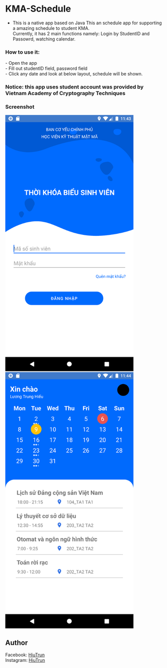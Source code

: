 # KMA-Schedule
* This is a native app based on Java
This an schedule app for supporting a amazing schedule to student KMA. </br>
Currently, it has 2 main functions namely: Login by StudentID and Passowrd, watching calendar.

<h3> How to use it: </h3>
- Open the app </br>
- Fill out studentID field, password field</br>
- Click any date and look at below layout, schedule will be shown.</br>

<h3> Notice: this app uses student account was provided by Vietnam Academy of Cryptography Techniques </h3>

<h3> Screenshot </h3>

<div>
<img src="Screenshot/LoginActivity.png" alt="Login Activity" width="405px" height="auto">
<img src="Screenshot/CalendarActivity.png" alt="Calendar Activity" width="405px" height="auto">
</div>

## Author
Facebook: [HiuTrun](https://www.facebook.com/hiutrun0x0/) <br>
Instagram: [HiuTrun](https://www.instagram.com/hiutrun0x0/) <br>
